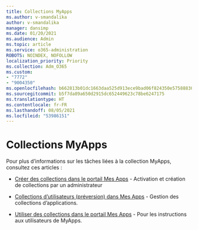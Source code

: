 ```yaml
---
title: Collections MyApps
ms.author: v-smandalika
author: v-smandalika
manager: dansimp
ms.date: 01/20/2021
ms.audience: Admin
ms.topic: article
ms.service: o365-administration
ROBOTS: NOINDEX, NOFOLLOW
localization_priority: Priority
ms.collection: Adm_O365
ms.custom:
- "7772"
- "9004350"
ms.openlocfilehash: b662813b01dc1663daa525d913ece9bad06f824350e575888306d2ace222d0e7
ms.sourcegitcommit: b5f7da89a650d2915dc652449623c78be6247175
ms.translationtype: HT
ms.contentlocale: fr-FR
ms.lasthandoff: 08/05/2021
ms.locfileid: "53986151"
---
```

# <a name="myapps-collections"></a>Collections MyApps

Pour plus d’informations sur les tâches liées à la collection MyApps, consultez ces articles :

- [Créer des collections dans le portail Mes Apps](https://docs.microsoft.com/azure/active-directory/manage-apps/access-panel-collections) - Activation et création de collections par un administrateur

- [Collections d’utilisateurs (préversion) dans Mes Apps](https://docs.microsoft.com/azure/active-directory/user-help/my-apps-portal-user-collections) - Gestion des collections d’applications. 

- [Utiliser des collections dans le portail Mes Apps](https://docs.microsoft.com/azure/active-directory/user-help/my-applications-portal-workspaces) - Pour les instructions aux utilisateurs de MyApps.